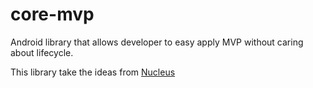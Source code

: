# core-mvp
Android library that allows developer to easy apply MVP without caring about lifecycle.

This library take the ideas from [Nucleus](https://github.com/konmik/nucleus)


